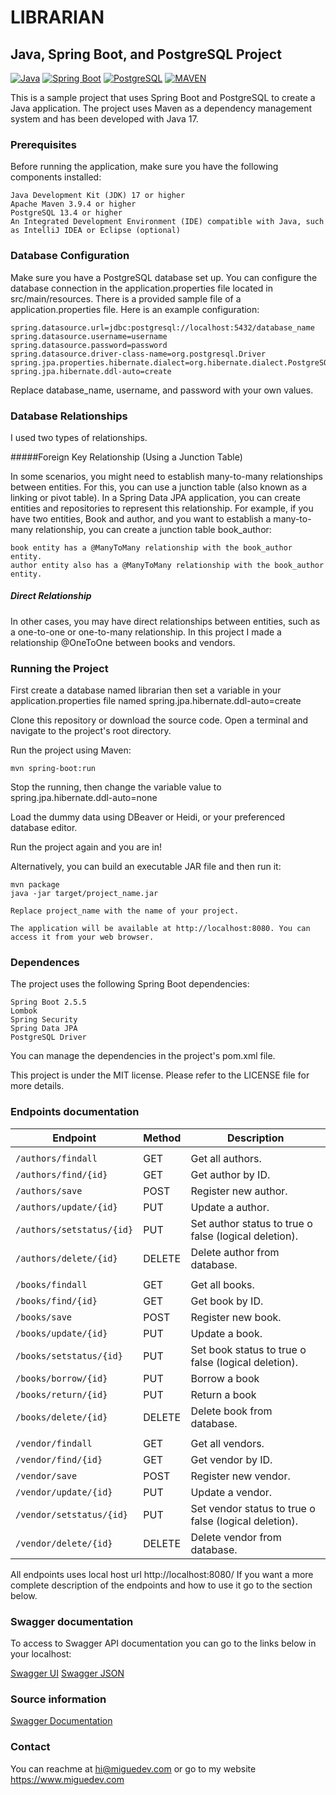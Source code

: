 # LIBRARIAN
## Java, Spring Boot, and PostgreSQL Project

[![Java](https://img.shields.io/badge/Java-17-blue.svg)](https://www.oracle.com/java/) [![Spring Boot](https://img.shields.io/badge/Spring%20Boot-3.1.4-brightgreen.svg)](https://spring.io/projects/spring-boot) [![PostgreSQL](https://img.shields.io/badge/PostgreSQL-13.4-blue.svg)](https://www.postgresql.org/) [![MAVEN](https://img.shields.io/badge/Maven-3.9.4-brightgreen.svg)](https://gradle.org/)

This is a sample project that uses Spring Boot and PostgreSQL to create a Java application. The project uses Maven as a dependency management system and has been developed with Java 17.

### Prerequisites

Before running the application, make sure you have the following components installed:

    Java Development Kit (JDK) 17 or higher
    Apache Maven 3.9.4 or higher
    PostgreSQL 13.4 or higher
    An Integrated Development Environment (IDE) compatible with Java, such as IntelliJ IDEA or Eclipse (optional)

### Database Configuration

Make sure you have a PostgreSQL database set up. You can configure the database connection in the application.properties file located in src/main/resources. There is a provided sample file of a application.properties file. Here is an example configuration:

    spring.datasource.url=jdbc:postgresql://localhost:5432/database_name
    spring.datasource.username=username
    spring.datasource.password=password
    spring.datasource.driver-class-name=org.postgresql.Driver
    spring.jpa.properties.hibernate.dialect=org.hibernate.dialect.PostgreSQLDialect
    spring.jpa.hibernate.ddl-auto=create

Replace database_name, username, and password with your own values.

### Database Relationships

I used two types of relationships.

#####Foreign Key Relationship (Using a Junction Table)

In some scenarios, you might need to establish many-to-many relationships between entities. For this, you can use a junction table (also known as a linking or pivot table). In a Spring Data JPA application, you can create entities and repositories to represent this relationship. For example, if you have two entities, Book and author, and you want to establish a many-to-many relationship, you can create a junction table book_author:

    book entity has a @ManyToMany relationship with the book_author entity.
    author entity also has a @ManyToMany relationship with the book_author entity.

##### Direct Relationship

In other cases, you may have direct relationships between entities, such as a one-to-one or one-to-many relationship. In this project I made a relationship @OneToOne between books and vendors.

### Running the Project

First create a database named librarian then set a variable in your application.properties file named spring.jpa.hibernate.ddl-auto=create

Clone this repository or download the source code.
Open a terminal and navigate to the project's root directory.


Run the project using Maven:

    mvn spring-boot:run

Stop the running, then change the variable value to spring.jpa.hibernate.ddl-auto=none

Load the dummy data using DBeaver or Heidi, or your preferenced database editor.

Run the project again and you are in!

Alternatively, you can build an executable JAR file and then run it:

    mvn package
    java -jar target/project_name.jar

    Replace project_name with the name of your project.

    The application will be available at http://localhost:8080. You can access it from your web browser.

### Dependences

The project uses the following Spring Boot dependencies:

    Spring Boot 2.5.5
    Lombok
    Spring Security
    Spring Data JPA
    PostgreSQL Driver

You can manage the dependencies in the project's pom.xml file.

This project is under the MIT license. Please refer to the LICENSE file for more details.

### Endpoints documentation

| Endpoint                      | Method      | Description                                                    |
|-------------------------------|-------------|----------------------------------------------------------------|
|                               |             |                                                                |
| `/authors/findall`            | GET         | Get all authors.                                               |
| `/authors/find/{id}`          | GET         | Get author by ID.                                              |
| `/authors/save`               | POST        | Register new author.                                           |
| `/authors/update/{id}`        | PUT         | Update a author.                                               |
| `/authors/setstatus/{id}`     | PUT         | Set author status to true o false (logical deletion).          |
| `/authors/delete/{id}`        | DELETE      | Delete author from database.                                   |
|                               |             |                                                                |
| `/books/findall`              | GET         | Get all books.                                                 |
| `/books/find/{id}`            | GET         | Get book by ID.                                                |
| `/books/save`                 | POST        | Register new book.                                             |
| `/books/update/{id}`          | PUT         | Update a book.                                                 |
| `/books/setstatus/{id}`       | PUT         | Set book status to true o false (logical deletion).            |
| `/books/borrow/{id}`          | PUT         | Borrow a book                                                  |
| `/books/return/{id}`          | PUT         | Return a book                                                  |
| `/books/delete/{id}`          | DELETE      | Delete book from database.                                     |
|                               |             |                                                                |
| `/vendor/findall`             | GET         | Get all vendors.                                               |
| `/vendor/find/{id}`           | GET         | Get vendor by ID.                                              |
| `/vendor/save`                | POST        | Register new vendor.                                           |
| `/vendor/update/{id}`         | PUT         | Update a vendor.                                               |
| `/vendor/setstatus/{id}`      | PUT         | Set vendor status to true o false (logical deletion).          |
| `/vendor/delete/{id}`         | DELETE      | Delete vendor from database.                                   |


All endpoints uses local host url http://localhost:8080/
If you want a more complete description of the endpoints and how to use it go to the section below.

### Swagger documentation

To access to Swagger API documentation you can go to the links below in your localhost:

[Swagger UI](http://localhost:8080/swagger-ui/index.html)
[Swagger JSON](http://localhost:8080/v3/api-docs)

### Source information

[Swagger Documentation](https://www.baeldung.com/spring-rest-openapi-documentation)


### Contact

You can reachme at hi@miguedev.com or go to my website https://www.miguedev.com